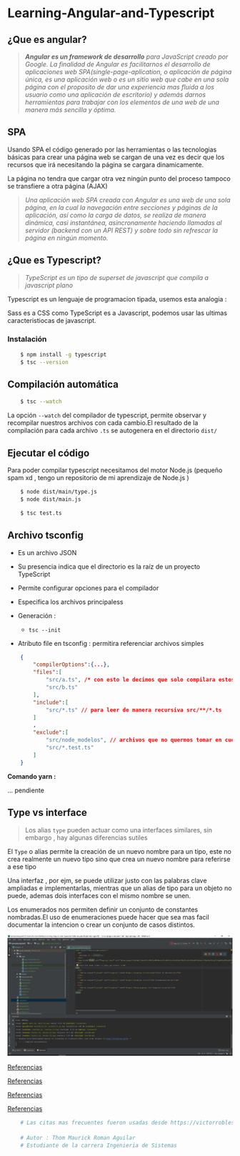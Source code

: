 # **Learning-Angular-and-Typescript**

## **¿Que es angular?**

>***Angular es un framework de desarrollo** para JavaScript creado por Google. La finalidad de Angular es facilitarnos el desarrollo de aplicaciones web SPA(single-page-aplication, o aplicación de página única, es una aplicación web o es un sitio web que cabe en una sola página con el proposito de dar una experiencia mas fluida a los usuario como una aplicación de escritorio) y además darnos herramientas para trabajar con los elementos de una web de una manera más sencilla y óptima.*

## **SPA**

Usando SPA el código generado por las herramientas o las tecnologias básicas para crear una página web se cargan de una vez es decir que los recursos que irá necesitando la página se cargara dinamicamente.

La página no tendra que cargar otra vez ningún punto del proceso tampoco se transfiere a otra página (AJAX)

>*Una aplicación web SPA creada con Angular es una web de una sola página, en la cual la navegación entre secciones y páginas de la aplicación, así como la carga de datos, se realiza de manera dinámica, casi instantánea, asincronamente haciendo llamadas al servidor (backend con un API REST) y sobre todo sin refrescar la página en ningún momento.*

## **¿Que es Typescript?**

> *TypeScript es un tipo de superset de javascript que compila a javascript plano*

Typescript es un lenguaje de programacion tipada, usemos esta analogia :

Sass es a CSS como TypeScript es a Javascript, podemos usar las ultimas caracteristiocas de javascript.

### **Instalación**

```sh
    $ npm install -g typescript
    $ tsc --version
```

## **Compilación automática**

```sh
    $ tsc --watch
```

La opción `--watch` del compilador de typescript, permite observar y recompilar nuestros archivos con cada cambio.El resultado de la compilación para cada archivo `.ts` se autogenera en el directorio `dist/`

## **Ejecutar el código**

Para poder compilar typescript necesitamos del motor Node.js (pequeño spam xd , tengo un repositorio de mi aprendizaje de Node.js )

```sh
    $ node dist/main/type.js
    $ node dist/main.js
```

```sh
    $ tsc test.ts
```

## **Archivo tsconfig**

- Es un archivo JSON
- Su presencia indica que el directorio es la raíz de un proyecto TypeScript
- Permite configurar opciones para el compilador
- Especifica los archivos principaless

- Generación :
    - `tsc --init`

- Atributo file en tsconfig : permitira referenciar archivos simples

```json
    {
        "compilerOptions":{...},
        "files":[
            "src/a.ts", /* con esto le decimos que solo compilara estos archivos en la carpeta del outDir*/
            "src/b.ts"
        ],
        "include":[
            "src/*.ts" // para leer de manera recursiva src/**/*.ts
        ]
        ,
        "exclude":[
            "src/node_modelos", // archivos que no quermos tomar en cuenta en nuestro proyecto
            "src/*.test.ts"
        ]
    }
```

**Comando yarn :**

... pendiente

## **Type vs interface**

> Los alias `type` pueden actuar como una interfaces similares, sin embargo , hay algunas diferencias sutiles

El `Type` o alias permite la creación de un nuevo nombre para un tipo, este no crea realmente un nuevo tipo sino que crea un nuevo nombre para referirse a ese tipo

Una interfaz , por ejm, se puede utilizar justo con las palabras clave ampliadas e implementarlas, mientras que un alias de tipo para un objeto no puede, ademas dois interfaces con el mismo nombre se unen.

Los enumerados nos permiten definir un conjunto de constantes nombradas.El uso de enumeraciones puede hacer que sea mas facil documentar la intencion o crear un conjunto de casos distintos.

![ng serve](./img/ng_serve.png)


[Referencias](https://josepablosarco.wordpress.com/2015/04/23/testeo-de-apis-api-testing/)

[Referencias](https://update.angular.io/)

[Referencias](https://cli.angular.io/)

[Referencias](https://developers.deezer.com/login?redirect=/api)

```python
    # Las citas mas frecuentes fueron usadas desde https://victorroblesweb.es y wikipedia

    # Autor : Thom Maurick Roman Aguilar
    # Estudiante de la carrera Ingenieria de Sistemas
```